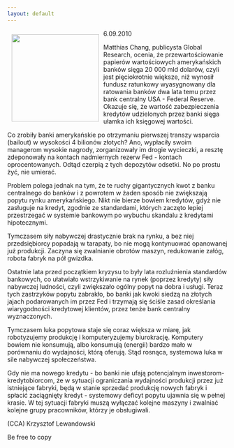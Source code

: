 ```yaml
---
layout: default
---
```

<p><img src="{{site.baseurl}}\articles\pictures\465.1929.jpg" align="left" style="margin: 10px 10px" width="200"><!--45-->
6.09.2010</p><p>Matthias Chang, publicysta Global Research, ocenia, że przewartościowanie papierów wartościowych amerykańskich banków sięga 20 000 mld dolarów, czyli jest pięciokrotnie większe, niż wynosił fundusz ratunkowy wyasygnowany dla ratowania banków dwa lata temu przez bank centralny USA - Federal Reserve. Okazuje się, że wartość zabezpieczenia kredytów udzielonych przez banki sięga ułamka ich księgowej wartości.</p><p>Co zrobiły banki amerykańskie po otrzymaniu pierwszej transzy wsparcia (bailout) w wysokości 4 bilionów złotych? Ano, wypłaciły swoim managerom wysokie nagrody, zorganizowały im drogie wycieczki, a resztę zdeponowały na kontach nadmiernych rezerw Fed - kontach oprocentowanych. Odtąd czerpią z tych depozytów odsetki. No po prostu żyć, nie umierać. </p><p>Problem polega jednak na tym, że te ruchy gigantycznych kwot z banku centralnego do banków i z powrotem w żaden sposób nie zwiększają popytu rynku amerykańskiego. Nikt nie bierze bowiem kredytów, gdyż nie zasługuje na kredyt, zgodnie ze standardami, których zaczęto lepiej przestrzegać w systemie bankowym po wybuchu skandalu z kredytami hipotecznymi.</p><p>Tymczasem siły nabywczej drastycznie brak na rynku, a bez niej przedsiębiorcy popadają w tarapaty, bo nie mogą kontynuować opanowanej już produkcji. Zaczyna się zwalnianie obrotów maszyn, redukowanie załóg, robota fabryk na pół gwizdka.</p><p>Ostatnie lata przed początkiem kryzysu to były lata rozluźnienia standardów bankowych, co ułatwiało wstrzykiwanie na rynek (poprzez kredyty) siły nabywczej ludności, czyli zwiększało ogólny popyt na dobra i usługi. Teraz tych zastrzyków popytu zabrakło, bo banki jak kwoki siedzą na złotych jajach podarowanych im przez Fed i trzymają się ściśle zasad określania wiarygodności kredytowej klientów, przez tenże bank centralny wyznaczonych.</p><p>Tymczasem luka popytowa staje się coraz większa w miarę, jak robotyzujemy produkcję i komputeryzujemy biurokrację. Komputery bowiem nie konsumują, albo konsumują (energii) bardzo mało w porównaniu do wydajności, którą oferują. Stąd rosnąca, systemowa luka w sile nabywczej społeczeństwa.</p><p>Gdy nie ma nowego kredytu - bo banki nie ufają potencjalnym inwestorom-kredytobiorcom, że w sytuacji ograniczania wydajności produkcji przez już istniejące fabryki, będą w stanie sprzedać produkcję nowych fabryk i spłacić zaciągnięty kredyt - systemowy deficyt popytu ujawnia się w pełnej krasie. W tej sytuacji fabryki muszą wyłączać kolejne maszyny i zwalniać kolejne grupy pracowników, którzy je obsługiwali.</p><p>(CCA) Krzysztof Lewandowski</p><p>Be free to copy</p>